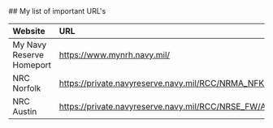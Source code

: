 <link rel="stylesheet" href="path/to/dark-theme.css">
## My list of important URL's

| Website                | URL                                                                          |
|:-----------------------|:-----------------------------------------------------------------------------|
|My Navy Reserve Homeport|https://www.mynrh.navy.mil/                                                   |
|NRC Norfolk             |https://private.navyreserve.navy.mil/RCC/NRMA_NFK/NORFOLK/                    |
|NRC Austin              |https://private.navyreserve.navy.mil/RCC/NRSE_FW/AUSTIN/Pages/NRH_Default.aspx|
